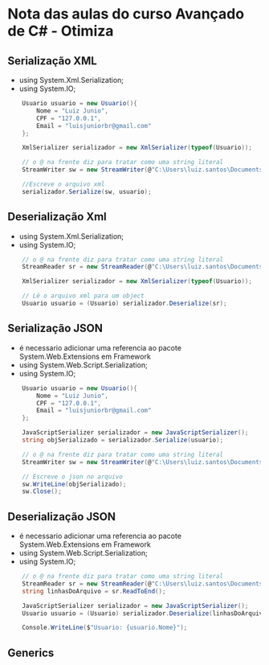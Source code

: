 # Nota das aulas do curso Avançado de C# - Otimiza

## Serialização XML

-   using System.Xml.Serialization;
-   using System.IO;

```csharp
    Usuario usuario = new Usuario(){
        Nome = "Luiz Junio",
        CPF = "127.0.0.1",
        Email = "luisjuniorbr@gmail.com"
    };

    XmlSerializer serializador = new XmlSerializer(typeof(Usuario));

    // o @ na frente diz para tratar como uma string literal
    StreamWriter sw = new StreamWriter(@"C:\Users\luiz.santos\Documents\usuario.xml");

    //Escreve o arquivo xml
    serializador.Serialize(sw, usuario);
```

## Deserialização Xml

-   using System.Xml.Serialization;
-   using System.IO;

```csharp
    // o @ na frente diz para tratar como uma string literal
    StreamReader sr = new StreamReader(@"C:\Users\luiz.santos\Documents\usuario.xml");

    XmlSerializer serializador = new XmlSerializer(typeof(Usuario));

    // Lê o arquivo xml para um object
    Usuario usuario = (Usuario) serializador.Deserialize(sr);
```

## Serialização JSON

-   é necessario adicionar uma referencia ao pacote System.Web.Extensions em Framework
-   using System.Web.Script.Serialization;
-   using System.IO;

```csharp
    Usuario usuario = new Usuario(){
        Nome = "Luiz Junio",
        CPF = "127.0.0.1",
        Email = "luisjuniorbr@gmail.com"
    };

    JavaScriptSerializer serializador = new JavaScriptSerializer();
    string objSerializado = serializador.Serialize(usuario);

    // o @ na frente diz para tratar como uma string literal
    StreamWriter sw = new StreamWriter(@"C:\Users\luiz.santos\Documents\usuario.json");

    // Escreve o json no arquivo
    sw.WriteLine(objSerializado);
    sw.Close();
```

## Deserialização JSON

-   é necessario adicionar uma referencia ao pacote System.Web.Extensions em Framework
-   using System.Web.Script.Serialization;
-   using System.IO;

```csharp
    // o @ na frente diz para tratar como uma string literal
    StreamReader sr = new StreamReader(@"C:\Users\luiz.santos\Documents\usuario.json");
    string linhasDoArquivo = sr.ReadToEnd();

    JavaScriptSerializer serializador = new JavaScriptSerializer();
    Usuario usuario = (Usuario) serializador.Deserialize(linhasDoArquivo, typeof(Usuario));

    Console.WriteLine($"Usuario: {usuario.Nome}");
```

## Generics
